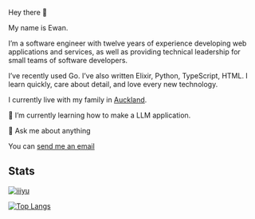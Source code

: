 Hey there 👋

My name is Ewan.

I’m a software engineer with twelve years of experience developing web applications and services, as well as providing technical leadership for small teams of software developers.

I’ve recently used Go. I’ve also written Elixir, Python, TypeScript, HTML. I learn quickly, care about detail, and love every new technology.

I currently live with my family in [Auckland](https://en.wikipedia.org/wiki/Auckland).

🌱 I’m currently learning how to make a LLM application.

💬 Ask me about anything

You can [send me an email](mailto:yu@ohmyapps.com)

## Stats

[![iiiyu](https://github-readme-stats.vercel.app/api?username=iiiyu&show_icons=true&theme=dracula)](https://github.com/anuraghazra/github-readme-stats)

[![Top Langs](https://github-readme-stats.vercel.app/api/top-langs/?username=iiiyu&langs_count=10&layout=compact&theme=dracula)](https://github.com/anuraghazra/github-readme-stats)


<!--
**iiiyu/iiiyu** is a ✨ _special_ ✨ repository because its `README.md` (this file) appears on your GitHub profile.

Here are some ideas to get you started:

- 🔭 I’m currently working on ...
- 🌱 I’m currently learning ...
- 👯 I’m looking to collaborate on ...
- 🤔 I’m looking for help with ...
- 💬 Ask me about ...
- 📫 How to reach me: ...
- 😄 Pronouns: ...
- ⚡ Fun fact: ...
-->



